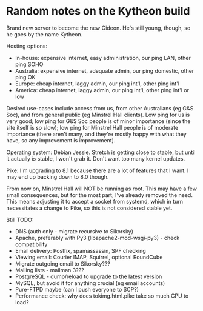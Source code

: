 Random notes on the Kytheon build
=================================

Brand new server to become the new Gideon. He's still young, though, so he goes
by the name Kytheon.

Hosting options:
* In-house: expensive internet, easy administration, our ping LAN, other ping SOHO
* Australia: expensive internet, adequate admin, our ping domestic, other ping OK
* Europe: cheap internet, laggy admin, our ping int'l, other ping int'l
* America: cheap internet, laggy admin, our ping int'l, other ping int'l or low

Desired use-cases include access from us, from other Australians (eg G&S Soc), and
from general public (eg Minstrel Hall clients). Low ping for us is very good; low
ping for G&S Soc people is of minor importance (since the site itself is so slow);
low ping for Minstrel Hall people is of moderate importance (there aren't many,
and they're mostly happy with what they have, so any improvement is improvement).

Operating system: Debian Jessie. Stretch is getting close to stable, but until it
actually _is_ stable, I won't grab it. Don't want too many kernel updates.

Pike: I'm upgrading to 8.1 because there are a lot of features that I want. I may
end up backing down to 8.0 though.

From now on, Minstrel Hall will NOT be running as root. This may have a few small
consequences, but for the most part, I've already removed the need. This means
adjusting it to accept a socket from systemd, which in turn necessitates a change
to Pike, so this is not considered stable yet.

Still TODO:
* DNS (auth only - migrate recursive to Sikorsky)
* Apache, preferably with Py3 (libapache2-mod-wsgi-py3) - check compatibility
* Email delivery: Postfix, spamassassin, SPF checking
* Viewing email: Courier IMAP, Squirrel, optional RoundCube
* Migrate outgoing email to Sikorsky???
* Mailing lists - mailman 3???
* PostgreSQL - dump/reload to upgrade to the latest version
* MySQL, but avoid it for anything crucial (eg email accounts)
* Pure-FTPD maybe (can I push everyone to SCP?)
* Performance check: why does tokimg.html.pike take so much CPU to load?
